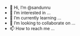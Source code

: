 - 👋 Hi, I’m @sandunru
- 👀 I’m interested in ...
- 🌱 I’m currently learning ...
- 💞️ I’m looking to collaborate on ...
- 📫 How to reach me ...

<!---
sandunru/sandunru is a ✨ special ✨ repository because its `README.md` (this file) appears on your GitHub profile.
You can click the Preview link to take a look at your changes.
--->
